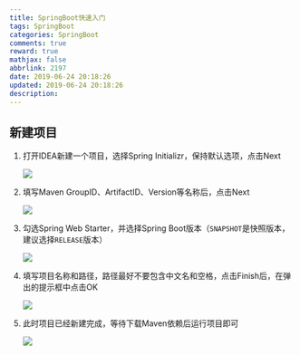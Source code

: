 ```yaml
---
title: SpringBoot快速入门
tags: SpringBoot
categories: SpringBoot
comments: true
reward: true
mathjax: false
abbrlink: 2197
date: 2019-06-24 20:18:26
updated: 2019-06-24 20:18:26
description:
---
```


## 新建项目

1. 打开IDEA新建一个项目，选择Spring Initializr，保持默认选项，点击Next

   ![](https://img.hujinbo.me/blog/20190624231319.png)<!-- more -->

2. 填写Maven GroupID、ArtifactID、Version等名称后，点击Next

   ![](https://img.hujinbo.me/blog/20190624232042.png)

3. 勾选Spring Web Starter，并选择Spring Boot版本（`SNAPSHOT`是快照版本，建议选择`RELEASE`版本）

   ![](https://img.hujinbo.me/blog/20190624233350.png)

4. 填写项目名称和路径，路径最好不要包含中文名和空格，点击Finish后，在弹出的提示框中点击OK

   ![](https://img.hujinbo.me/blog/20190624233612.png)

5. 此时项目已经新建完成，等待下载Maven依赖后运行项目即可

   ![](https://img.hujinbo.me/blog/20190624234542.png)

